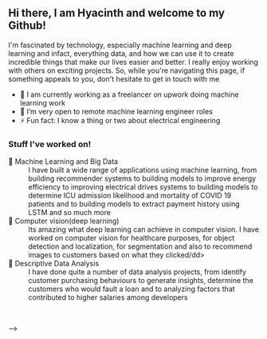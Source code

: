 ## Hi there,  I am Hyacinth and welcome to my Github! 


 I'm fascinated by technology, especially machine learning and deep learning and infact, everything data,
and how we can use it to create incredible things that make our lives
easier and better. I really enjoy working with others on exciting projects.
So, while you're navigating this page, if something appeals to you,
don't hesitate to get in touch with me

- 🔭 I am currently working as a freelancer on upwork doing machine learning work
- 🌱 I’m very open to remote machine learning engineer roles
- ⚡ Fun fact: I know a thing or two about electrical engineering

### Stuff I've worked on!
<dl>
  <dt>🔭 Machine Learning and Big Data</dt>
  <dd>I have built a wide range of applications using machine learning, from building recommender systems to building models to improve energy efficiency to improving electrical drives systems to building models to determine ICU admission likelihood and mortality of COVID 19 patients and to building models to extract payment history using LSTM and so much more</dd>
  <dt>🌱 Computer vision(deep learning)</dt>
  <dd>Its amazing what deep learning can achieve in computer vision. I have worked on computer vision for healthcare purposes, for object detection and localization,
  for segmentation and also to recommend images to customers based on what they clicked/dd>
  <dt>👯 Descriptive Data Analysis</dt>
  <dd> I have done quite a number of data analysis projects, from identify customer purchasing behaviours to generate insights,
  determine the customers who would fault a loan and to analyzing factors that contributed to higher salaries among developers</dd>
</dl>



<br />

-->
